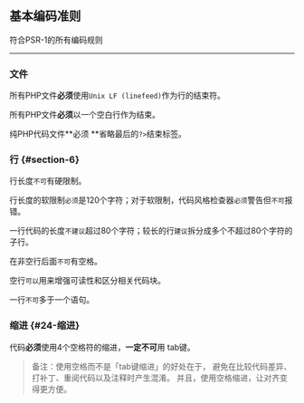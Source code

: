 ## 基本编码准则

符合PSR-1的所有编码规则

---

### 文件

所有PHP文件**必须**使用`Unix LF (linefeed)`作为行的结束符。

所有PHP文件**必须**以一个空白行作为结束。

纯PHP代码文件**必须 **省略最后的`?>`结束标签。

### 行 {#section-6}

行长度`不可`有硬限制。

行长度的软限制`必须`是120个字符；对于软限制，代码风格检查器`必须`警告但`不可`报错。

一行代码的长度`不建议`超过80个字符；较长的行`建议`拆分成多个不超过80个字符的子行。

在非空行后面`不可`有空格。

空行`可以`用来增强可读性和区分相关代码块。

一行`不可`多于一个语句。

### 缩进 {#24-缩进}

代码**必须**使用4个空格符的缩进，**一定不可**用 tab键。

> 备注：使用空格而不是「tab键缩进」的好处在于， 避免在比较代码差异、打补丁、重阅代码以及注释时产生混淆。 并且，使用空格缩进，让对齐变得更方便。



